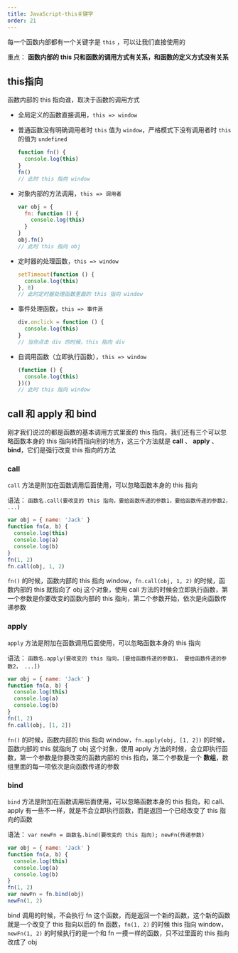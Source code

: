 ```yaml
---
title: JavaScript-this关键字
order: 21
---
```


每一个函数内部都有一个关键字是 `this` ，可以让我们直接使用的

重点： **函数内部的 this 只和函数的调用方式有关系，和函数的定义方式没有关系**

## this指向

函数内部的 this 指向谁，取决于函数的调用方式

- 全局定义的函数直接调用，`this => window`

- 普通函数没有明确调用者时 `this` 值为 `window`，严格模式下没有调用者时 `this` 的值为 `undefined`

  ```javascript
  function fn() {
    console.log(this)
  }
  fn()
  // 此时 this 指向 window
  ```

- 对象内部的方法调用，`this => 调用者`

  ```javascript
  var obj = {
    fn: function () {
      console.log(this)
    }
  }
  obj.fn()
  // 此时 this 指向 obj
  ```

- 定时器的处理函数，`this => window`

  ```javascript
  setTimeout(function () {
    console.log(this)
  }, 0)
  // 此时定时器处理函数里面的 this 指向 window
  ```

- 事件处理函数，`this => 事件源`

  ```javascript
  div.onclick = function () {
    console.log(this)
  }
  // 当你点击 div 的时候，this 指向 div
  ```

- 自调用函数（立即执行函数），`this => window`

  ```javascript
  (function () {
    console.log(this)
  })()
  // 此时 this 指向 window
  ```

## call 和 apply 和 bind

刚才我们说过的都是函数的基本调用方式里面的 this 指向，我们还有三个可以忽略函数本身的 this 指向转而指向别的地方，这三个方法就是 **call** 、 **apply** 、 **bind**，它们是强行改变 this 指向的方法

### call

`call` 方法是附加在函数调用后面使用，可以忽略函数本身的 this 指向

语法： `函数名.call(要改变的 this 指向，要给函数传递的参数1，要给函数传递的参数2， ...)`

```javascript
var obj = { name: 'Jack' }
function fn(a, b) {
  console.log(this)
  console.log(a)
  console.log(b)
}
fn(1, 2)
fn.call(obj, 1, 2)
```

`fn()` 的时候，函数内部的 this 指向 window，`fn.call(obj, 1, 2)` 的时候，函数内部的 this 就指向了 obj 这个对象，使用 call 方法的时候会立即执行函数，第一个参数是你要改变的函数内部的 this 指向，第二个参数开始，依次是向函数传递参数

### apply

`apply` 方法是附加在函数调用后面使用，可以忽略函数本身的 this 指向

语法： `函数名.apply(要改变的 this 指向，[要给函数传递的参数1， 要给函数传递的参数2， ...])`

```javascript
var obj = { name: 'Jack' }
function fn(a, b) {
  console.log(this)
  console.log(a)
  console.log(b)
}
fn(1, 2)
fn.call(obj, [1, 2])
```

`fn()` 的时候，函数内部的 this 指向 window，`fn.apply(obj, [1, 2])` 的时候，函数内部的 this 就指向了 obj 这个对象，使用 apply 方法的时候，会立即执行函数，第一个参数是你要改变的函数内部的 this 指向，第二个参数是一个 **数组**，数组里面的每一项依次是向函数传递的参数

### bind

`bind` 方法是附加在函数调用后面使用，可以忽略函数本身的 this 指向，和 call、apply 有一些不一样，就是不会立即执行函数，而是返回一个已经改变了 this 指向的函数

语法： `var newFn = 函数名.bind(要改变的 this 指向); newFn(传递参数)`

```javascript
var obj = { name: 'Jack' }
function fn(a, b) {
  console.log(this)
  console.log(a)
  console.log(b)
}
fn(1, 2)
var newFn = fn.bind(obj)
newFn(1, 2)
```

bind 调用的时候，不会执行 fn 这个函数，而是返回一个新的函数，这个新的函数就是一个改变了 this 指向以后的 fn 函数，`fn(1, 2)` 的时候 this 指向 window，`newFn(1, 2)` 的时候执行的是一个和 fn 一摸一样的函数，只不过里面的 this 指向改成了 obj

